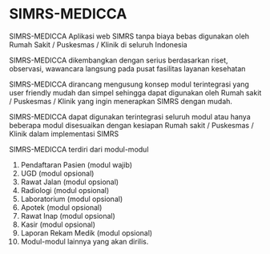 # SIMRS-MEDICCA
SIMRS-MEDICCA Aplikasi web SIMRS tanpa biaya bebas digunakan oleh Rumah Sakit / Puskesmas / Klinik di seluruh Indonesia

SIMRS-MEDICCA dikembangkan dengan serius berdasarkan riset, observasi, wawancara langsung pada pusat fasilitas layanan kesehatan

SIMRS-MEDICCA dirancang mengusung konsep modul terintegrasi yang user friendly mudah dan simpel sehingga dapat digunakan oleh 
Rumah sakit / Puskesmas / Klinik yang ingin menerapkan SIMRS dengan mudah.

SIMRS-MEDICCA dapat digunakan terintegrasi seluruh modul atau hanya beberapa modul disesuaikan dengan kesiapan 
Rumah sakit / Puskesmas / Klinik dalam implementasi SIMRS

SIMRS-MEDICCA terdiri dari modul-modul
1. Pendaftaran Pasien (modul wajib)
2. UGD (modul opsional)
3. Rawat Jalan (modul opsional)
4. Radiologi (modul opsional)
5. Laboratorium (modul opsional)
6. Apotek (modul opsional)
7. Rawat Inap (modul opsional)
8. Kasir (modul opsional)
9. Laporan Rekam Medik (modul opsional)
10. Modul-modul lainnya yang akan dirilis.
